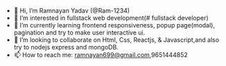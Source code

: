 - 👋 Hi, I’m Ramnayan Yadav (@Ram-1234)
- 👀 I’m interested in fullstack web development(# fullstack developer)
- 🌱 I’m currently learning frontend responsiveness, popup page(modal), pagination  and try to make user interactive ui.
- 💞️ I’m looking to collaborate on Html, Css, Reactjs, & Javascript,and also try to nodejs express and mongoDB.
- 📫 How to reach me: ramnayan699@gmail.com,9651444852

<!---
Ram-1234/Ram-1234 is a ✨ special ✨ repository because its `README.md` (this file) appears on your GitHub profile.
You can click the Preview link to take a look at your changes.
--->
